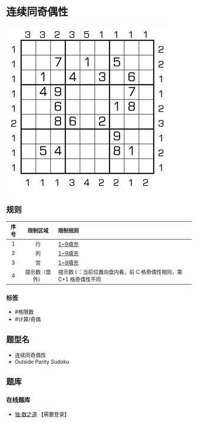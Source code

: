 # 连续同奇偶性
<!-- START doctoc generated TOC please keep comment here to allow auto update -->
<!-- DON'T EDIT THIS SECTION, INSTEAD RE-RUN doctoc TO UPDATE -->

<!-- END doctoc generated TOC please keep comment here to allow auto update -->

![题](../../../../images/sudoku/连续同奇偶性.png)

## 规则

| 序号  |  限制区域   | 限制规则                                     |
|:---:|:-------:|:-----------------------------------------|
|  1  |    行    | [1~9填充]                                  |
|  2  |    列    | [1~9填充]                                  |
|  3  |    宫    | [1~9填充]                                  |
|  4  | 提示数（盘外） | 提示数 `C`：当前位置向盘内看，前 C 格奇偶性相同，第 C+1 格奇偶性不同 |

### 标签

- #格限数
- #计算/奇偶

## 题型名

- 连续同奇偶性
- Outside Parity Sudoku

## 题库

### 在线题库

- [独·数之道](http://www.sudokufans.org.cn/lx/game.index.php?type=mm4) 【需要登录】

[1~9填充]: ../../../../rules/rules.md#1to9填充
